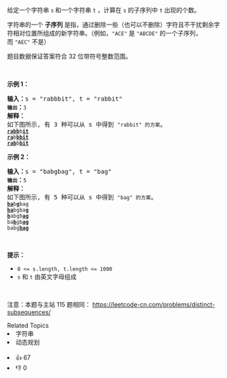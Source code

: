 <p>给定一个字符串 <code>s</code><strong> </strong>和一个字符串 <code>t</code> ，计算在 <code>s</code> 的子序列中 <code>t</code> 出现的个数。</p>

<p>字符串的一个 <strong>子序列</strong> 是指，通过删除一些（也可以不删除）字符且不干扰剩余字符相对位置所组成的新字符串。（例如，<code>"ACE"</code>&nbsp;是&nbsp;<code>"ABCDE"</code>&nbsp;的一个子序列，而&nbsp;<code>"AEC"</code>&nbsp;不是）</p>

<p>题目数据保证答案符合 32 位带符号整数范围。</p>

<p>&nbsp;</p>

<p><strong>示例&nbsp;1：</strong></p>

<pre>
<strong>输入：</strong>s = "rabbbit", t = "rabbit"<span><code>
<strong>输出</strong></code></span><strong>：</strong><span><code>3
</code></span><strong>解释：</strong>
如下图所示, 有 3 种可以从 s 中得到 <span><code>"rabbit" 的方案</code></span>。
<span><code><strong><u>rabb</u></strong>b<strong><u>it</u></strong></code></span>
<span><code><strong><u>ra</u></strong>b<strong><u>bbit</u></strong></code></span>
<span><code><strong><u>rab</u></strong>b<strong><u>bit</u></strong></code></span></pre>

<p><strong>示例&nbsp;2：</strong></p>

<pre>
<strong>输入：</strong>s = "babgbag", t = "bag"
<span><code><strong>输出</strong></code></span><strong>：</strong><span><code>5
</code></span><strong>解释：</strong>
如下图所示, 有 5 种可以从 s 中得到 <span><code>"bag" 的方案</code></span>。 
<span><code><strong><u>ba</u></strong>b<u><strong>g</strong></u>bag</code></span>
<span><code><strong><u>ba</u></strong>bgba<strong><u>g</u></strong></code></span>
<span><code><u><strong>b</strong></u>abgb<strong><u>ag</u></strong></code></span>
<span><code>ba<u><strong>b</strong></u>gb<u><strong>ag</strong></u></code></span>
<span><code>babg<strong><u>bag</u></strong></code></span>
</pre>

<p>&nbsp;</p>

<p><strong>提示：</strong></p>

<ul> 
 <li><code>0 &lt;= s.length, t.length &lt;= 1000</code></li> 
 <li><code>s</code> 和 <code>t</code> 由英文字母组成</li> 
</ul>

<p>&nbsp;</p>

<p>
 <meta charset="UTF-8" />注意：本题与主站 115&nbsp;题相同：&nbsp;<a href="https://leetcode-cn.com/problems/distinct-subsequences/">https://leetcode-cn.com/problems/distinct-subsequences/</a></p>

<div><div>Related Topics</div><div><li>字符串</li><li>动态规划</li></div></div><br><div><li>👍 67</li><li>👎 0</li></div>